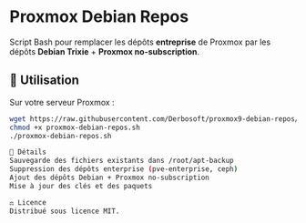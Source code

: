 # Proxmox Debian Repos

Script Bash pour remplacer les dépôts **entreprise** de Proxmox par les dépôts **Debian Trixie** + **Proxmox no-subscription**.

## 📌 Utilisation

Sur votre serveur Proxmox :
```bash
wget https://raw.githubusercontent.com/Derbosoft/proxmox9-debian-repos/main/proxmox-debian-repos.sh
chmod +x proxmox-debian-repos.sh
./proxmox-debian-repos.sh

📜 Détails
Sauvegarde des fichiers existants dans /root/apt-backup
Suppression des dépôts enterprise (pve-enterprise, ceph)
Ajout des dépôts Debian + Proxmox no-subscription
Mise à jour des clés et des paquets

⚖️ Licence
Distribué sous licence MIT.
